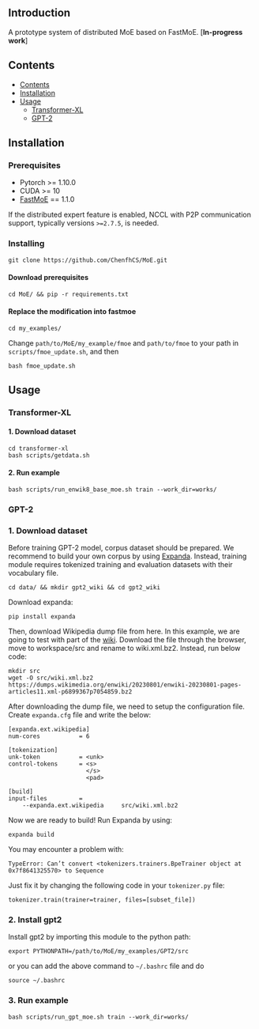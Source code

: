 ## Introduction

A prototype system of distributed MoE based on FastMoE.  [**In-progress work**]

## Contents
* [Contents](#contents)
* [Installation](#installation)
* [Usage](#usage)
  * [Transformer-XL](#transformer-xl)
  * [GPT-2](#gpt-2)

## Installation

### Prerequisites
* Pytorch >= 1.10.0
* CUDA >= 10
* [FastMoE](https://github.com/laekov/fastmoe) == 1.1.0

If the distributed expert feature is enabled, NCCL with P2P communication
support, typically versions `>=2.7.5`, is needed. 

### Installing
```
git clone https://github.com/ChenfhCS/MoE.git
```
#### Download prerequisites
```
cd MoE/ && pip -r requirements.txt
```
#### Replace the modification into fastmoe
```
cd my_examples/
```
Change `path/to/MoE/my_example/fmoe` and `path/to/fmoe` to your path in ``scripts/fmoe_update.sh``, and then
```
bash fmoe_update.sh
```

## Usage

### Transformer-XL
#### 1. Download dataset
```
cd transformer-xl
bash scripts/getdata.sh
```

#### 2. Run example
```
bash scripts/run_enwik8_base_moe.sh train --work_dir=works/
```

### GPT-2
### 1. Download dataset
Before training GPT-2 model, corpus dataset should be prepared. We recommend to build your own corpus by using [Expanda](https://github.com/affjljoo3581/Expanda). Instead, training module requires tokenized training and evaluation datasets with their vocabulary file.

```
cd data/ && mkdir gpt2_wiki && cd gpt2_wiki
```
Download expanda:
```
pip install expanda
```
Then, download Wikipedia dump file from here. In this example, we are going to test with part of the [wiki](https://dumps.wikimedia.org/enwiki/). Download the file through the browser, move to workspace/src and rename to wiki.xml.bz2. Instead, run below code:
```
mkdir src
wget -O src/wiki.xml.bz2 https://dumps.wikimedia.org/enwiki/20230801/enwiki-20230801-pages-articles11.xml-p6899367p7054859.bz2
```
After downloading the dump file, we need to setup the configuration file. Create `expanda.cfg` file and write the below:
```
[expanda.ext.wikipedia]
num-cores           = 6

[tokenization]
unk-token           = <unk>
control-tokens      = <s>
                      </s>
                      <pad>

[build]
input-files         =
    --expanda.ext.wikipedia     src/wiki.xml.bz2
```
Now we are ready to build! Run Expanda by using:
```
expanda build
```

You may encounter a problem with:
```
TypeError: Can’t convert <tokenizers.trainers.BpeTrainer object at 0x7f8641325570> to Sequence
```

Just fix it by changing the following code in your `tokenizer.py` file:
```
tokenizer.train(trainer=trainer, files=[subset_file])
```

### 2. Install gpt2
Install gpt2 by importing this module to the python path:
```
export PYTHONPATH=/path/to/MoE/my_examples/GPT2/src
```
or you can add the above command to `~/.bashrc` file and do

```
source ~/.bashrc
```

### 3. Run example
```
bash scripts/run_gpt_moe.sh train --work_dir=works/
```
